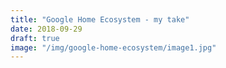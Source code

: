 ```yaml
---
title: "Google Home Ecosystem - my take"
date: 2018-09-29
draft: true
image: "/img/google-home-ecosystem/image1.jpg"
---
```


